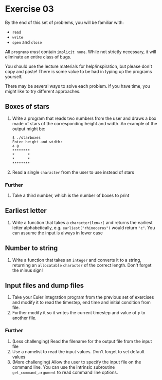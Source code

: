 Exercise 03
===========

By the end of this set of problems, you will be familiar with:

- `read`
- `write`
- `open` and `close`

All `program`s _must_ contain `implicit none`. While not strictly
necessary, it will eliminate an entire class of bugs.

You should use the lecture materials for help/inspiration, but please
don't copy and paste! There is some value to be had in typing up the
programs yourself.

There may be several ways to solve each problem. If you have time, you
might like to try different approaches.

Boxes of stars
--------------

1. Write a program that reads two numbers from the user and draws a
   box made of stars of the corresponding height and width. An example
   of the output might be:
   
   ```
   $ ./starboxes
   Enter height and width:
   4 8
   ********
   *      *
   *      *
   ********
   ```
2. Read a single `character` from the user to use instead of stars

### Further

1. Take a third number, which is the number of boxes to print

Earliest letter
---------------

1. Write a function that takes a `character(len=:)` and returns the
   earliest letter alphabetically, e.g. `earliest("rhinoceros")` would
   return `"c"`. You can assume the input is always in lower case

Number to string
----------------

1. Write a function that takes an `integer` and converts it to a
   string, returning an `allocatable` `character` of the correct
   length. Don't forget the minus sign!
    
Input files and dump files
--------------------------

1. Take your Euler integration program from the previous set of
   exercises and modify it to read the timestep, end time and initial
   condition from file.
2. Further modify it so it writes the current timestep and value of
   $y$ to another file.
   
### Further

1. (Less challenging) Read the filename for the output file from the input file
2. Use a namelist to read the input values. Don't forget to set
   default values
3. (More challenging) Allow the user to specify the input file on the
   command line. You can use the intrinsic subroutine
   `get_command_argument` to read command line options.
